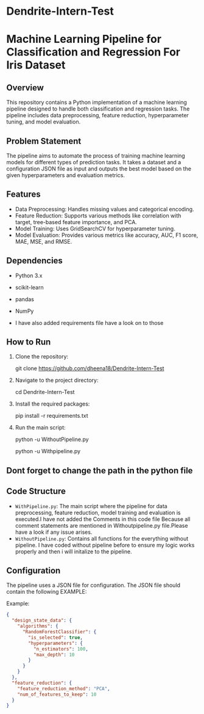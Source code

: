 # Dendrite-Intern-Test

# Machine Learning Pipeline for Classification and Regression For Iris Dataset

## Overview

This repository contains a Python implementation of a machine learning pipeline designed to handle both classification and regression tasks. The pipeline includes data preprocessing, feature reduction, hyperparameter tuning, and model evaluation.

## Problem Statement

The pipeline aims to automate the process of training machine learning models for different types of prediction tasks. It takes a dataset and a configuration JSON file as input and outputs the best model based on the given hyperparameters and evaluation metrics.

## Features

- Data Preprocessing: Handles missing values and categorical encoding.
- Feature Reduction: Supports various methods like correlation with target, tree-based feature importance, and PCA.
- Model Training: Uses GridSearchCV for hyperparameter tuning.
- Model Evaluation: Provides various metrics like accuracy, AUC, F1 score, MAE, MSE, and RMSE.

## Dependencies

- Python 3.x
- scikit-learn
- pandas
- NumPy

- I have also added requirements file have a look on to those 

## How to Run

1. Clone the repository:

    git clone https://github.com/dheena18/Dendrite-Intern-Test


2. Navigate to the project directory:

    cd Dendrite-Intern-Test


3. Install the required packages:

    pip install -r requirements.txt

4. Run the main script:

    python -u WithoutPipeline.py

    python -u Withpipeline.py
   
## Dont forget to change the path in the python file
## Code Structure

- `WithPipeline.py`: The main script where the pipeline for data preprocessing, feature reduction, model training and 
			evaluation is executed.I have not added the Comments in this code file Because all comment 
			statements are mentioned in Withoutpipeline.py file.Please have a look if any issue arises.
- `WithoutPipeline.py`: Contains all functions for the everything without pipeline. I have coded without pipeline before 
			to ensure my logic works properly and then i will initalize to the pipeline.


## Configuration

The pipeline uses a JSON file for configuration. The JSON file should contain the following EXAMPLE:


Example:

```json
{
  "design_state_data": {
    "algorithms": {
      "RandomForestClassifier": {
        "is_selected": true,
        "hyperparameters": {
          "n_estimators": 100,
          "max_depth": 10
        }
      }
    }
  },
  "feature_reduction": {
    "feature_reduction_method": "PCA",
    "num_of_features_to_keep": 10
  }
}
```
